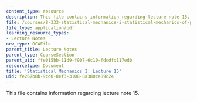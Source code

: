 ```yaml
---
content_type: resource
description: This file contains information regarding lecture note 15.
file: /courses/8-333-statistical-mechanics-i-statistical-mechanics-of-particles-fall-2013/fe267b8b9cd08ef331088a380ce89c24_MIT8_333F13_Lec15.pdf
file_type: application/pdf
learning_resource_types:
- Lecture Notes
ocw_type: OCWFile
parent_title: Lecture Notes
parent_type: CourseSection
parent_uid: ffe015bb-11d9-f907-6c10-fdcdfd117edb
resourcetype: Document
title: 'Statistical Mechanics I: Lecture 15'
uid: fe267b8b-9cd0-8ef3-3108-8a380ce89c24
---
```

This file contains information regarding lecture note 15.

